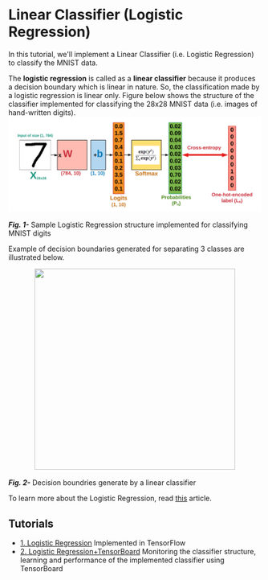 # Linear Classifier (Logistic Regression)

In this tutorial, we'll implement a Linear Classifier (i.e. Logistic Regression) to classify the MNIST data. 

The __logistic regression__ is called as a __linear classifier__ because 
it produces a decision boundary which is linear in nature. 
So, the classification made by a logistic regression is linear only.
Figure below shows the structure of the classifier implemented for classifying the 28x28 MNIST data (i.e. images of hand-written digits).
![linear classifier](files/linear_classifier.png)

___Fig. 1-___ Sample Logistic Regression structure implemented for classifying MNIST digits

Example of decision boundaries generated for separating 3 classes are illustrated below.


<p align="center">
  <img width="400" height="400" src="https://github.com/easy-tensorflow/easy-tensorflow/blob/master/2_Linear_Classifier/files/decision_boundary.png">
</p>

 ___Fig. 2-___ Decision boundries generate by a linear classifier
 
 To learn more about the Logistic Regression, read [this](https://cs231n.github.io/linear-classify/) article.
 
 ## Tutorials
 
 * [1. Logistic Regression](https://github.com/easy-tensorflow/easy-tensorflow/blob/master/1_TensorFlow_Basics/Tutorials/1_Graph_and_Session.ipynb)
    Implemented in TensorFlow 
* [2. Logistic Regression+TensorBoard](https://github.com/easy-tensorflow/easy-tensorflow/blob/master/1_TensorFlow_Basics/Tutorials/2_Tensor_Types.ipynb)
    Monitoring the classifier structure, learning and performance of the implemented classifier using TensorBoard